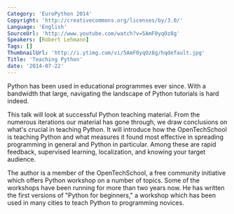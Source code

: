 ```yaml
---
Category: 'EuroPython 2014'
Copyright: 'http://creativecommons.org/licenses/by/3.0/'
Language: 'English'
SourceUrl: 'http://www.youtube.com/watch?v=5AmF0yqOz8g'
Speakers: [Robert Lehmann]
Tags: []
ThumbnailUrl: 'http://i.ytimg.com/vi/5AmF0yqOz8g/hqdefault.jpg'
Title: 'Teaching Python'
date: '2014-07-22'
---
```

Python has been used in educational programmes ever since.  With a bandwidth that large, navigating the landscape of Python tutorials is hard indeed.

This talk will look at successful Python teaching material. From the numerous iterations our material has gone through, we draw conclusions on what's crucial in teaching Python.  It will introduce how the OpenTechSchool is teaching Python and what measures it found most effective in spreading programming in general and Python in particular.  Among these are rapid feedback, supervised learning, localization, and knowing your target audience.

The author is a member of the OpenTechSchool, a free community initiative which offers Python workshop on a number of topics.  Some of the workshops have been running for more than two years now.  He has written the first versions of "Python for beginners," a workshop which has been used in many cities to teach Python to programming novices.